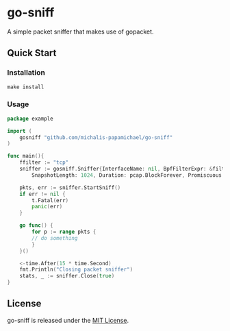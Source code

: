 # go-sniff

A simple packet sniffer that makes use of gopacket.

## Quick Start

### Installation
```makefile
make install
```
### Usage

```go
package example

import (
	gosniff "github.com/michalis-papamichael/go-sniff"
)

func main(){
	ffilter := "tcp"
	sniffer := gosniff.Sniffer{InterfaceName: nil, BpfFilterExpr: &filter,
		SnapshotLength: 1024, Duration: pcap.BlockForever, Promiscuous: false}

	pkts, err := sniffer.StartSniff()
	if err != nil {
		t.Fatal(err)
		panic(err)
	}

	go func() {
		for p := range pkts {
		// do something
		}
	}()

 	<-time.After(15 * time.Second)
 	fmt.Println("Closing packet sniffer")
 	stats, _ := sniffer.Close(true)
}
```

## License
go-sniff is released under the [MIT License](https://github.com/michalis-papamichael/go-sniff/blob/main/LICENSE).
